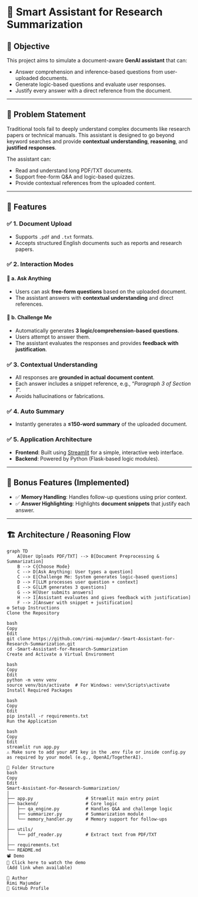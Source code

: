 # 🧠 Smart Assistant for Research Summarization

## 📌 Objective

This project aims to simulate a document-aware **GenAI assistant** that can:
- Answer comprehension and inference-based questions from user-uploaded documents.
- Generate logic-based questions and evaluate user responses.
- Justify every answer with a direct reference from the document.

---

## 🧩 Problem Statement

Traditional tools fail to deeply understand complex documents like research papers or technical manuals. This assistant is designed to go beyond keyword searches and provide **contextual understanding**, **reasoning**, and **justified responses**.

The assistant can:
- Read and understand long PDF/TXT documents.
- Support free-form Q&A and logic-based quizzes.
- Provide contextual references from the uploaded content.

---

## 🚀 Features

### ✅ 1. Document Upload
- Supports `.pdf` and `.txt` formats.
- Accepts structured English documents such as reports and research papers.

### ✅ 2. Interaction Modes

#### 🔹 a. Ask Anything
- Users can ask **free-form questions** based on the uploaded document.
- The assistant answers with **contextual understanding** and direct references.

#### 🔹 b. Challenge Me
- Automatically generates **3 logic/comprehension-based questions**.
- Users attempt to answer them.
- The assistant evaluates the responses and provides **feedback with justification**.

### ✅ 3. Contextual Understanding
- All responses are **grounded in actual document content**.
- Each answer includes a snippet reference, e.g., “*Paragraph 3 of Section 1*”.
- Avoids hallucinations or fabrications.

### ✅ 4. Auto Summary
- Instantly generates a **≤150-word summary** of the uploaded document.

### ✅ 5. Application Architecture
- **Frontend**: Built using [Streamlit](https://streamlit.io/) for a simple, interactive web interface.
- **Backend**: Powered by Python (Flask-based logic modules).

---

## 🌟 Bonus Features (Implemented)

- ✅ **Memory Handling**: Handles follow-up questions using prior context.
- ✅ **Answer Highlighting**: Highlights **document snippets** that justify each answer.

---

## 🏗️ Architecture / Reasoning Flow

```mermaid
graph TD
    A[User Uploads PDF/TXT] --> B[Document Preprocessing & Summarization]
    B --> C{Choose Mode}
    C --> D[Ask Anything: User types a question]
    C --> E[Challenge Me: System generates logic-based questions]
    D --> F[LLM processes user question + context]
    E --> G[LLM generates 3 questions]
    G --> H[User submits answers]
    H --> I[Assistant evaluates and gives feedback with justification]
    F --> J[Answer with snippet + justification]
⚙️ Setup Instructions
Clone the Repository

bash
Copy
Edit
git clone https://github.com/rimi-majumdar/-Smart-Assistant-for-Research-Summarization.git
cd -Smart-Assistant-for-Research-Summarization
Create and Activate a Virtual Environment

bash
Copy
Edit
python -m venv venv
source venv/bin/activate  # For Windows: venv\Scripts\activate
Install Required Packages

bash
Copy
Edit
pip install -r requirements.txt
Run the Application

bash
Copy
Edit
streamlit run app.py
⚠️ Make sure to add your API key in the .env file or inside config.py as required by your model (e.g., OpenAI/TogetherAI).

📂 Folder Structure
bash
Copy
Edit
Smart-Assistant-for-Research-Summarization/
│
├── app.py                    # Streamlit main entry point
├── backend/                  # Core logic
│   ├── qa_engine.py          # Handles Q&A and challenge logic
│   ├── summarizer.py         # Summarization module
│   └── memory_handler.py     # Memory support for follow-ups
│
├── utils/
│   └── pdf_reader.py         # Extract text from PDF/TXT
│
├── requirements.txt
└── README.md
📽️ Demo
🎥 Click here to watch the demo
(Add link when available)

🙌 Author
Rimi Majumdar
🔗 GitHub Profile

